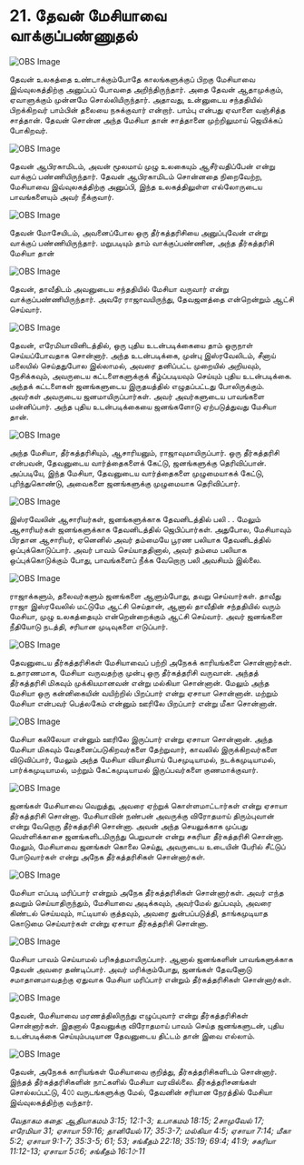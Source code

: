 # 21. தேவன் மேசியாவை வாக்குப்பண்ணுதல்

![OBS Image](https://cdn.door43.org/obs/jpg/360px/obs-en-21-01.jpg)

தேவன் உலகத்தை உண்டாக்கும்போதே காலங்களுக்குப் பிறகு மேசியாவை இவ்வுலகத்திற்கு அனுப்பப் போவதை அறிந்திருந்தார். அதை தேவன் ஆதாமுக்கும், ஏவாளுக்கும் முன்னமே சொல்லியிருந்தார். அதாவது, உன்னுடைய சந்ததியில் பிறக்கிறவர் பாம்பின் தலையை நசுக்குவார் என்றார். பாம்பு என்பது ஏவாளை வஞ்சித்த சாத்தான். தேவன் சொன்ன அந்த மேசியா தான் சாத்தானை முற்றிலுமாய் ஜெயிக்கப் போகிறவர். 

![OBS Image](https://cdn.door43.org/obs/jpg/360px/obs-en-21-02.jpg)

தேவன் ஆபிரகாமிடம், அவன் மூலமாய் முழு உலகையும் ஆசீர்வதிப்பேன் என்று வாக்குப் பண்ணியிருந்தார். தேவன் ஆபிரகாமிடம் சொன்னதை நிறைவேற்ற, மேசியாவை இவ்வுலகத்திற்கு அனுப்பி, இந்த உலகத்திலுள்ள எல்லோருடைய பாவங்களையும் அவர் நீக்குவார்.

![OBS Image](https://cdn.door43.org/obs/jpg/360px/obs-en-21-03.jpg)

தேவன் மோசேயிடம், அவனைப்போல ஒரு தீர்கத்தரிசியை அனுப்புவேன் என்று வாக்குப் பண்ணியிருந்தார். மறுபடியும் தாம் வாக்குப்பண்ணின, அந்த தீர்கத்தரிசி மேசியா தான்

![OBS Image](https://cdn.door43.org/obs/jpg/360px/obs-en-21-04.jpg)

தேவன், தாவீதிடம் அவனுடைய சந்ததியில் மேசியா வருவார் என்று வாக்குப்பண்ணியிருந்தார். அவரே ராஜாவயிருந்து, தேவஜனத்தை என்றென்றும் ஆட்சி செய்வார். 

![OBS Image](https://cdn.door43.org/obs/jpg/360px/obs-en-21-05.jpg)

தேவன், எரேமியாவினிடத்தில், ஒரு புதிய உடன்படிக்கையை தாம் ஒருநாள் செய்யப்போவதாக சொன்னார். அந்த உடன்படிக்கை, முன்பு இஸ்ரவேலிடம், சீனாய் மலையில் செய்ததுபோல இல்லாமல், அவரை தனிப்பட்ட முறையில் அறியவும், நேசிக்கவும், அவருடைய கட்டளைகளுக்குக் கீழ்ப்படியவும் செய்யும் புதிய உடன்படிக்கை. அந்தக் கட்டளைகள் ஜனங்களுடைய இருதயத்தில் எழுதப்பட்டது போலிருக்கும். அவர்கள் அவருடைய ஜனமாயிருப்பார்கள். அவர் அவர்களுடைய பாவங்களை மன்னிப்பார். அந்த புதிய உடன்படிக்கையை ஜனங்களோடு ஏற்படுத்துவது மேசியா தான்.

![OBS Image](https://cdn.door43.org/obs/jpg/360px/obs-en-21-06.jpg)

அந்த மேசியா, தீர்கத்தரிசியும், ஆசாரியனும், ராஜாவுமாயிருப்பார். ஒரு தீர்கத்தரிசி என்பவன், தேவனுடைய வார்த்தைகளைக் கேட்டு, ஜனங்களுக்கு தெரிவிப்பான். அப்படியே, இந்த மேசியா, தேவனுடைய வார்த்தைகளை முழுமையாகக் கேட்டு, புரிந்துகொண்டு, அவைகளை ஜனங்களுக்கு முழுமையாக தெரிவிப்பார்.

![OBS Image](https://cdn.door43.org/obs/jpg/360px/obs-en-21-07.jpg)

இஸ்ரவேலின் ஆசாரியர்கள், ஜனங்களுக்காக தேவனிடத்தில் பலி . . மேலும் ஆசாரியர்கள் ஜனங்களுக்காக தேவனிடத்தில் ஜெபிப்பார்கள். அதுபோல, மேசியாவும் பிரதான ஆசாரியர், ஏனெனில் அவர் தம்மையே பூரண பலியாக தேவனிடத்தில் ஒப்புக்கொடுப்பார். அவர் பாவம் செய்யாததினால், அவர் தம்மை பலியாக ஒப்புக்கொடுக்கும் போது, பாவங்களைப் நீக்க வேறொரு பலி அவசியம் இல்லை.

![OBS Image](https://cdn.door43.org/obs/jpg/360px/obs-en-21-08.jpg)

ராஜாக்களும், தலைவர்களும் ஜனங்களை ஆளும்போது, தவறு செய்வார்கள். தாவீது ராஜா இஸ்ரவேலில் மட்டுமே ஆட்சி செய்தான், ஆனால் தாவீதின் சந்ததியில் வரும் மேசியா, முழு உலகத்தையும் என்றென்றைக்கும் ஆட்சி செய்வார். அவர் ஜனங்களை நீதியோடு நடத்தி, சரியான முடிவுகளை எடுப்பார்.

![OBS Image](https://cdn.door43.org/obs/jpg/360px/obs-en-21-09.jpg)

தேவனுடைய தீர்கத்தரிசிகள் மேசியாவைப் பற்றி அநேகக் காரியங்களை சொன்னார்கள். உதாரணமாக, மேசியா வருவதற்கு முன்பு ஒரு தீர்கத்தரிசி வருவான். அந்தத் தீர்கத்தரிசி மிகவும் முக்கியமானவன் என்று மல்கியா சொன்னான். மேலும் அந்த மேசியா ஒரு கன்னிகையின் வயிற்றில் பிறப்பார் என்று ஏசாயா சொன்னான். மற்றும் மேசியா என்பவர் பெத்லகேம் என்னும் ஊரிலே பிறப்பார் என்று மீகா சொன்னான்.   

![OBS Image](https://cdn.door43.org/obs/jpg/360px/obs-en-21-10.jpg)

மேசியா கலிலேயா என்னும் ஊரிலே இருப்பார் என்று ஏசாயா சொன்னான். அந்த மேசியா மிகவும் வேதனைப்படுகிறவர்களை தேற்றுவார், காவலில் இருக்கிறவர்களை விடுவிப்பார், மேலும் அந்த மேசியா வியாதியாய் பேசமுடியாமல், நடக்கமுடியாமல், பார்க்கமுடியாமல், மற்றும்  கேட்கமுடியாமல் இருப்பவர்களை குணமாக்குவார்.

![OBS Image](https://cdn.door43.org/obs/jpg/360px/obs-en-21-11.jpg)

ஜனங்கள் மேசியாவை வெறுத்து, அவரை ஏற்றுக் கொள்ளமாட்டார்கள் என்று ஏசாயா தீர்கத்தரிசி சொன்னா. மேசியாவின் நண்பன் அவருக்கு விரோதமாய் திரும்புவான் என்று வேறொரு தீர்கத்தரிசி சொன்னா. அவன் அந்த செயலுக்காக முப்பது வெள்ளிக்காசை ஜனங்களிடமிருந்து பெறுவான் என்று சகரியா தீர்கத்தரிசி சொன்னா. மேலும், மேசியாவை ஜனங்கள் கொலை செய்து, அவருடைய உடையின் பேரில் சீட்டுப் போடுவார்கள் என்று அநேக தீர்கத்தரிசிகள் சொன்னார்கள்.

![OBS Image](https://cdn.door43.org/obs/jpg/360px/obs-en-21-12.jpg)

மேசியா எப்படி மரிப்பார் என்றும் அநேக தீர்கத்தரிசிகள் சொன்னார்கள். அவர் எந்த தவறும் செய்யாதிருந்தும்,  மேசியாவை அடிக்கவும், அவர்மேல் துப்பவும், அவரை கிண்டல் செய்யவும், ஈட்டியால் குத்தவும், அவரை துன்பப்படுத்தி, தாங்கமுடியாத கொடுமை செய்வார்கள் என்று ஏசாயா தீர்கத்தரிசி சொன்னா. 

![OBS Image](https://cdn.door43.org/obs/jpg/360px/obs-en-21-13.jpg)

மேசியா பாவம் செய்யாமல் பரிசுத்தமாயிருப்பார். ஆனால் ஜனங்களின் பாவங்களுக்காக தேவன் அவரை தண்டிப்பார். அவர் மரிக்கும்போது, ஜனங்கள் தேவனோடு சமாதானமாவதற்கு ஏதுவாக மேசியா மரிப்பார் என்றும் தீர்கத்தரிசிகள் சொன்னார்கள்.

![OBS Image](https://cdn.door43.org/obs/jpg/360px/obs-en-21-14.jpg)

தேவன், மேசியாவை மரணத்திலிருந்து எழுப்புவார் என்று தீர்கத்தரிசிகள் சொன்னார்கள். இதனால் தேவனுக்கு விரோதமாய் பாவம் செய்த ஜனங்களுடன், புதிய உடன்படிக்கை செய்யும்படியான தேவனுடைய திட்டம் தான் இவை எல்லாம்.

![OBS Image](https://cdn.door43.org/obs/jpg/360px/obs-en-21-15.jpg)

தேவன், அநேகக் காரியங்கள் மேசியாவை குறித்து, தீர்கத்தரிசிகளிடம் சொன்னார். இந்தத் தீர்கத்தரிசிகளின் நாட்களில் மேசியா வரவில்லை. தீர்கத்தரிசனங்கள் சொல்லப்பட்டு, 4௦௦ வருடங்களுக்கு மேல், தேவனின் சரியான நேரத்தில்  மேசியா இவ்வுலகத்திற்கு வந்தார். 

_வேதாகம கதை: ஆதியாகமம் 3:15; 12:1-3; உபாகமம் 18:15; 2சாமுவேல் 17; எரேமியா 31; ஏசாயா 59:16; தானியேல் 17; 35:3-7; மல்கியா 4:5; ஏசாயா 7:14; மீகா 5:2; ஏசாயா 9:1-7; 35:3-5; 61; 53; சங்கீதம் 22:18; 35:19; 69:4; 41:9; சகரியா 11:12-13; ஏசாயா 5௦:6; சங்கீதம் 16:1௦-11_


